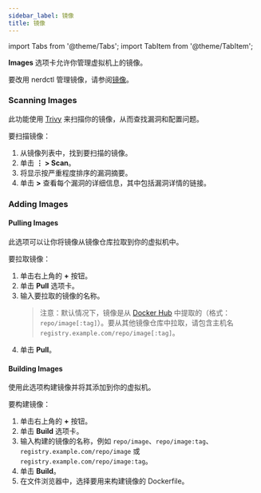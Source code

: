 ```yaml
---
sidebar_label: 镜像
title: 镜像
---
```


import Tabs from '@theme/Tabs';
import TabItem from '@theme/TabItem';

**Images** 选项卡允许你管理虚拟机上的镜像。

要改用 nerdctl 管理镜像，请参阅[镜像](../tutorials/working-with-images)。

### Scanning Images

此功能使用 [Trivy] 来扫描你的镜像，从而查找漏洞和配置问题。

要扫描镜像：

1. 从镜像列表中，找到要扫描的镜像。
1. 单击 **⋮ > Scan**。
1. 将显示按严重程度排序的漏洞摘要。
1. 单击 **>** 查看​​每个漏洞的详细信息，其中包括漏洞详情的链接。

[Trivy]: https://github.com/aquasecurity/trivy

### Adding Images

#### Pulling Images

此选项可以让你将镜像从镜像仓库拉取到你的虚拟机中。

要拉取镜像：

1. 单击右上角的 **+** 按钮。
1. 单击 **Pull** 选项卡。
1. 输入要拉取的镜像的名称。
   > 注意：默认情况下，镜像是从 [Docker Hub] 中提取的（格式：`repo/image[:tag]`）。要从其他镜像仓库中拉取，请包含主机名 `registry.example.com/repo/image[:tag]`。
1. 单击 **Pull**。

[Docker Hub]: https://hub.docker.com/

#### Building Images

使用此选项构建镜像并将其添加到你的虚拟机。

要构建镜像：

1. 单击右上角的 **+** 按钮。
1. 单击 **Build** 选项卡。
1. 输入构建的镜像的名称，例如 `repo/image`、`repo/image:tag`、`registry.example.com/repo/image` 或 `registry.example.com/repo/image:tag`。
1. 单击 **Build**。
1. 在文件浏览器中，选择要用来构建镜像的 Dockerfile。
